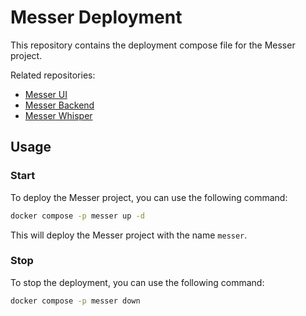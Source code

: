 # Messer Deployment

This repository contains the deployment compose file for the Messer project.

Related repositories:
- [Messer UI](https://github.com/messerteam/ui)
- [Messer Backend](https://github.com/messerteam/backend)
- [Messer Whisper](https://github.com/messerteam/whisper)

## Usage

### Start
To deploy the Messer project, you can use the following command:

```bash
docker compose -p messer up -d
```
This will deploy the Messer project with the name `messer`.

### Stop
To stop the deployment, you can use the following command:

```bash
docker compose -p messer down
```
